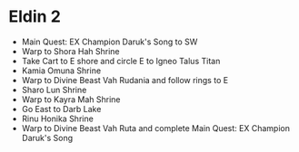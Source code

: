 # Eldin 2

* Main Quest: EX Champion Daruk's Song to SW
* Warp to Shora Hah Shrine
* Take Cart to E shore and circle E to Igneo Talus Titan
* Kamia Omuna Shrine
* Warp to Divine Beast Vah Rudania and follow rings to E
* Sharo Lun Shrine
* Warp to Kayra Mah Shrine
* Go East to Darb Lake
* Rinu Honika Shrine
* Warp to Divine Beast Vah Ruta and complete Main Quest: EX Champion Daruk's Song
